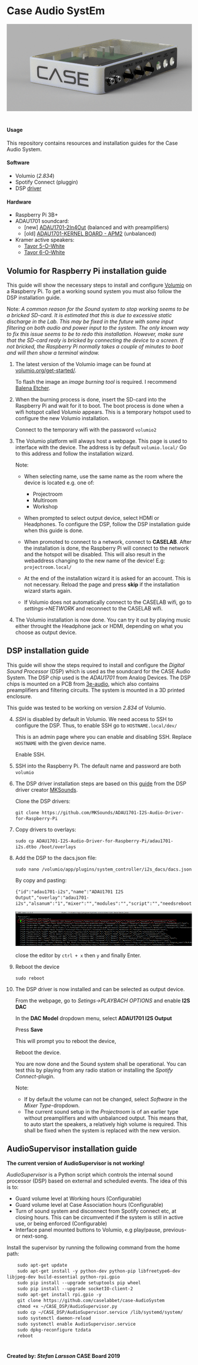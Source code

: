 # Case Audio SystEm

![Case DSP enclosure](./CASE_DSP_box.png)

#
#### Usage
This repository contains resources and installation guides for the Case Audio System.

#### Software
* Volumio (*2.834*)
* Spotify Connect (pluggin)
* DSP [driver](https://github.com/MKSounds/ADAU1701-I2S-Audio-Driver-for-Raspberry-Pi)
#### Hardware
* Raspberry Pi 3B+
* ADAU1701 soundcard:
    * [new] [ADAU1701-2In4Out](https://www.3e-audio.com/dsp/adau1701-2in4out/) (balanced and with preamplifiers)
    * [old] [ADAU1701-KERNEL BOARD - APM2](https://store.sure-electronics.com/product/AA-AP23122) (unbalanced)
* Kramer active speakers:
    * [Tavor 5-O-White](https://www.dustin.se/product/5010851466/tavor-5-o---white)
    * [Tavor 6-O-White](https://www.dustin.se/product/5011137211/tavor-6-o)    
## Volumio for Raspberry Pi installation guide
This guide will  show the necessary steps to install and configure [Volumio](https://volumio.org/get-started/)
on a Raspberry Pi.
To get a working sound system you must also follow the DSP installation guide.

Note:
_A common reason for the Sound system to stop working seems to be a bricked SD-card. It is estimated that this
is due to excessive static discharge in the Lab. This may be fixed in the future with some input filtering on both audio and power 
input to the system. The only known way to fix this issue seems to be to redo this installation. However, make sure 
that the SD-card realy is bricked by connecting the device to a screen. If not bricked, the Raspberry Pi normally takes
 a couple of minutes to boot and will then show a terminal window._ 

1.
    The latest version of the Volumio image can be found at [volumio.org/get-started/](https://volumio.org/get-started/).
    
    To flash the image an _image burning tool_ is required. I recommend [Balena Etcher](https://www.balena.io/etcher/).

2.
    When the burning process is done, insert the SD-card into the Raspberry Pi and wait for it to boot. 
    The boot process is done when a wifi hotspot called *Volumio* appears. This is a temporary hotspot used to configure the new Volumio 
    installation. 
    
    Connect to the temporary wifi with the password ``volumio2``
3.
    The Volumio platform will always host a webpage. This page is used to interface with the device. 
    The address is by default ``volumio.local/``
    Go to this address and follow the installation wizard. 
    
    Note:    
    * When selecting name, use the same name as the room where the device is located e.g. one of:
        * Projectroom
        * Multiroom
        * Workshop
    * When prompted to select output device, select HDMI or Headphones. To configure the DSP, follow the DSP 
    installation guide when this guide is done.
    * When promoted to connect to a network, connect to **CASELAB**. After the installation is done, the Raspberry Pi will 
    connect to the network and the hotspot will be disabled. This will also result in the webaddress changing to the
    new name of the device! E.g: ``projectroom.local/``
    * At the end of the installation wizard it is asked for an account. This is not necessary. Reload the page and press **skip** if 
    the installation wizard starts again.
    
    * If Volumio does not automatically connect to the CASELAB wifi, go to 
    _settings->NETWORK_ and reconnect to the CASELAB wifi.

4. The Volumio installation is now done. You can try it out by playing music either throught the Headphone jack or
HDMI, depending on what you choose as output device. 
   
## DSP installation guide
This guide will show the steps required to install and configure the _Digital Sound Processor_ (DSP) which is used as
the soundcard for the CASE Audio System. The DSP chip used is the _ADAU1701_ from Analog Devices. The DSP chips is
mounted on a PCB from [3e-audio](https://www.3e-audio.com/dsp/adau1701-2in4out/), 
which also contains preamplifiers and filtering circuits. The system is mounted in a 3D printed 
enclosure.

This guide was tested to be working on version *2.834* of Volumio.

 
4. *SSH* is disabled by default in Volumio. We need access to SSH to configure the DSP. Thus, to enable SSH go to
    ``HOSTNAME.local/dev/``
    
    This is an admin page where you can enable and disabling SSH. Replace ```HOSTNAME``` with the given device name.
    
    Enable SSH.
    
5. SSH into the Raspberry Pi. The default name and password are both ``volumio``
6. The DSP driver installation steps are based on this 
    [guide](https://digital-audio-labs.jimdofree.com/english/raspberry-pi/adau1701-i2s-driver/) from the DSP driver creator [MKSounds](https://github.com/MKSounds).

    Clone the DSP drivers:
    ````shell script
    git clone https://github.com/MKSounds/ADAU1701-I2S-Audio-Driver-for-Raspberry-Pi
    ````
7. Copy drivers to overlays:
    ````shell script
    sudo cp ADAU1701-I2S-Audio-Driver-for-Raspberry-Pi/adau1701-i2s.dtbo /boot/overlays
    ````

8. Add the DSP to the dacs.json file:
    ````shell script
    sudo nano /volumio/app/plugins/system_controller/i2s_dacs/dacs.json
    ````
    
    By copy and pasting:
    
    ````shell script
    {"id":"adau1701-i2s","name":"ADAU1701 I2S Output","overlay":"adau1701-i2s","alsanum":"1","mixer":"","modules":"","script":"","needsreboot":"yes"},
    ````

    ![add to dacs.json](./soundcards.png)
    
    close the editor by ``ctrl + x`` then `y` and finally Enter.
    
9. Reboot the device
    ````shell script
    sudo reboot
    ````
10. The DSP driver is now installed and can be selected as output device.

    From the webpage, go to _Setings->PLAYBACH OPTIONS_ and enable **I2S DAC**

    In the **DAC Model** dropdown menu, select **ADAU1701 I2S Output**
    
    Press **Save**
    
    This will prompt you to reboot the device,
    
    Reboot the device.
    
    You are now done and the Sound system shall be operational. You can test this by playing from any
    radio station or installing the _Spotify Connect_-plugin.
    
    Note:
    * If by default the volume can not be changed, select *Software* in the *Mixer Type*-dropdown.
    * The current sound setup in the *Projectroom* is of an earlier type without preamplifiers and with unbalanced output.
    This means that, to auto start the speakers, a relatively high volume is required. This shall be fixed when the 
    system is replaced with the new version.
    
    

## AudioSupervisor installation guide
**The current version of AudioSupervisor is not working!**

*AudioSupervisor* is a Python script which controls the internal sound processor (DSP) based on external and scheduled 
events. The idea of this is to:
* Guard volume level at Working hours (Configurable)
* Guard volume level at Case Association hours (Configurable)
* Turn of sound system and disconnect from Spotify connect etc, at closing hours. This can be
 circumvented if the system is still in active use, or being enforced (Configurable)
* Interface panel mounted buttons to Volumio, e.g play/pause, previous- or next-song.

Install the supervisor by running the following command from the home path:
````shell script
    sudo apt-get update
    sudo apt-get install -y python-dev python-pip libfreetype6-dev libjpeg-dev build-essential python-rpi.gpio
    sudo pip install --upgrade setuptools pip wheel
    sudo pip install --upgrade socketIO-client-2
    sudo apt-get install rpi.gpio -y
    git clone https://github.com/caselabbet/case-AudioSystem
    chmod +x ~/CASE_DSP/AudioSupervisor.py
    sudo cp ~/CASE_DSP/AudioSupervisor.service /lib/systemd/system/
    sudo systemctl daemon-reload
    sudo systemctl enable AudioSupervisor.service
    sudo dpkg-reconfigure tzdata
    reboot
````


#
#### Created by: _Stefan Larsson_ CASE Board 2019